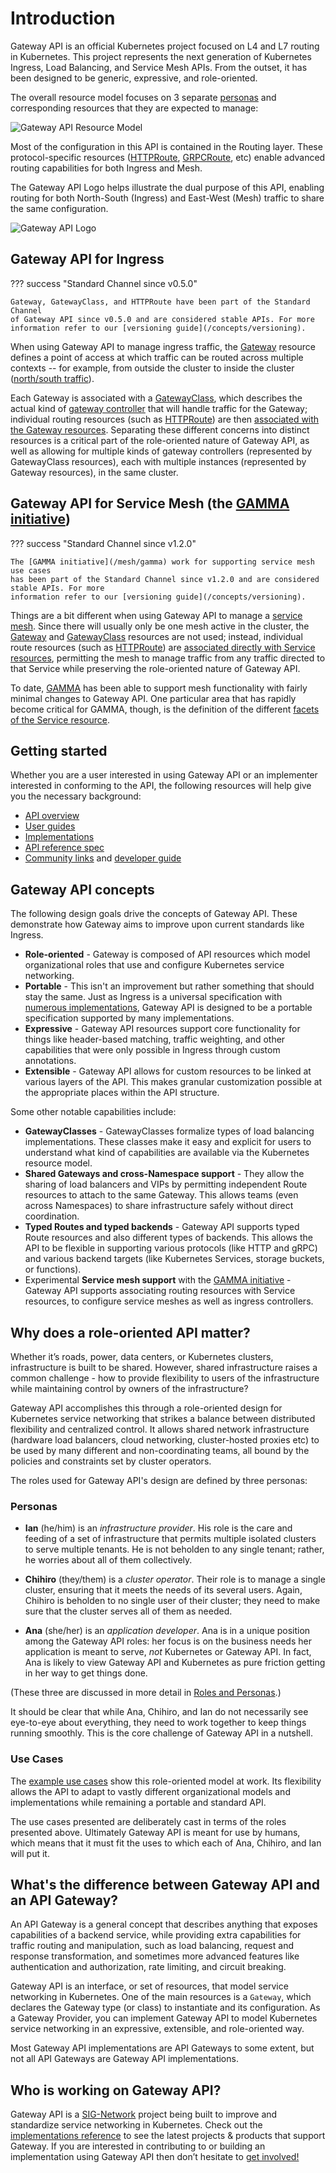 # Introduction

Gateway API is an official Kubernetes project focused on L4 and L7 routing in
Kubernetes. This project represents the next generation of Kubernetes Ingress,
Load Balancing, and Service Mesh APIs. From the outset, it has been designed to
be generic, expressive, and role-oriented.

The overall resource model focuses on 3 separate
[personas](/concepts/roles-and-personas) and corresponding resources that
they are expected to manage:

<!-- Source: https://docs.google.com/presentation/d/11HEYCgFi-aya7FS91JvAfllHiIlvfgcp7qpi_Azjk4E/edit#slide=id.g292839eca6d_1_0 -->
<img src="/images/resource-model.png" alt="Gateway API Resource Model" class="center" />

Most of the configuration in this API is contained in the Routing layer. These
protocol-specific resources ([HTTPRoute](/api-types/httproute),
[GRPCRoute](/api-types/grpcroute), etc) enable advanced routing capabilities
for both Ingress and Mesh.

The Gateway API Logo helps illustrate the dual purpose of this API, enabling
routing for both North-South (Ingress) and East-West (Mesh) traffic to share the
same configuration.

<img src="/images/logo/logo-text-horizontal.png" alt="Gateway API Logo" class="center" />

## Gateway API for Ingress <a name="for-ingress"></a>

??? success "Standard Channel since v0.5.0"

    Gateway, GatewayClass, and HTTPRoute have been part of the Standard Channel
    of Gateway API since v0.5.0 and are considered stable APIs. For more
    information refer to our [versioning guide](/concepts/versioning).

When using Gateway API to manage ingress traffic, the [Gateway](/api-types/gateway) resource
defines a point of access at which traffic can be routed across multiple
contexts -- for example, from outside the cluster to inside the cluster
([north/south traffic]).

Each Gateway is associated with a [GatewayClass](/api-types/gatewayclass), which
describes the actual kind of [gateway controller] that will handle traffic for
the Gateway; individual routing resources (such as
[HTTPRoute](/api-types/httproute)) are then [associated with the Gateway
resources][gateway-attachment]. Separating these different concerns into
distinct resources is a critical part of the role-oriented nature of Gateway
API, as well as allowing for multiple kinds of gateway controllers (represented
by GatewayClass resources), each with multiple instances (represented by Gateway
resources), in the same cluster.

[Ingress API]:https://kubernetes.io/docs/concepts/services-networking/ingress/
[north/south traffic]:/concepts/glossary#northsouth-traffic
[east/west traffic]:/concepts/glossary#eastwest-traffic
[gateway controller]:/concepts/glossary#gateway-controller
[gateway-attachment]:/concepts/api-overview#attaching-routes-to-gateways

## Gateway API for Service Mesh (the [GAMMA initiative](/mesh/gamma)) <a name="for-service-mesh"></a>

??? success "Standard Channel since v1.2.0"

    The [GAMMA initiative](/mesh/gamma) work for supporting service mesh use cases
    has been part of the Standard Channel since v1.2.0 and are considered stable APIs. For more
    information refer to our [versioning guide](/concepts/versioning).

Things are a bit different when using Gateway API to manage a [service
mesh][service-mesh]. Since there will usually only be one mesh active in the
cluster, the [Gateway](/api-types/gateway) and
[GatewayClass](/api-types/gatewayclass) resources are not used; instead,
individual route resources (such as [HTTPRoute](/api-types/httproute)) are
[associated directly with Service resources][mesh-attachment], permitting the
mesh to manage traffic from any traffic directed to that Service while
preserving the role-oriented nature of Gateway API.

To date, [GAMMA](/mesh/gamma) has been able to support mesh functionality with
fairly minimal changes to Gateway API. One particular area that has
rapidly become critical for GAMMA, though, is the definition of the different
[facets of the Service resource][service-facets].

[gamma]:/concepts/gamma/
[service-mesh]:/concepts/glossary#service-mesh
[service-facets]:/concepts/service-facets
[mesh-attachment]:/concepts/gamma#gateway-api-for-mesh

## Getting started

Whether you are a user interested in using Gateway API or an implementer
interested in conforming to the API, the following resources will help give
you the necessary background:

- [API overview](/concepts/api-overview)
- [User guides](/guides)
- [Implementations](/implementations)
- [API reference spec](/reference/spec)
- [Community links](/contributing/community) and [developer guide](/contributing/devguide)

## Gateway API concepts
The following design goals drive the concepts of Gateway API. These
demonstrate how Gateway aims to improve upon current standards like Ingress.

- **Role-oriented** - Gateway is composed of API resources which model
organizational roles that use and configure Kubernetes service networking.
- **Portable** - This isn't an improvement but rather something
that should stay the same. Just as Ingress is a universal specification with
[numerous implementations](https://kubernetes.io/docs/concepts/services-networking/ingress-controllers/),
Gateway API is designed to be a portable specification supported by many
implementations.
- **Expressive** - Gateway API resources support core functionality for things
like header-based matching, traffic weighting, and other capabilities that
were only possible in Ingress through custom annotations.
- **Extensible** - Gateway API allows for custom resources to be linked at
various layers of the API. This makes granular customization possible at the
appropriate places within the API structure.

Some other notable capabilities include:

- **GatewayClasses** - GatewayClasses formalize types of load balancing
implementations. These classes make it easy and explicit for users to
understand what kind of capabilities are available via the Kubernetes resource
model.
- **Shared Gateways and cross-Namespace support** - They allow the sharing of
load balancers and VIPs by permitting independent Route resources to attach to
the same Gateway. This allows teams (even across Namespaces) to share
infrastructure safely without direct coordination.
- **Typed Routes and typed backends** - Gateway API supports typed Route
resources and also different types of backends. This allows the API to be
flexible in supporting various protocols (like HTTP and gRPC) and
various backend targets (like Kubernetes Services, storage buckets, or
functions).
- Experimental **Service mesh support** with the [GAMMA initiative][gamma] -
Gateway API supports associating routing resources with Service resources,
to configure service meshes as well as ingress controllers.

## Why does a role-oriented API matter?

Whether it’s roads, power, data centers, or Kubernetes clusters,
infrastructure is built to be shared. However, shared infrastructure raises a
common challenge - how to provide flexibility to users of the infrastructure
while maintaining control by owners of the infrastructure?

Gateway API accomplishes this through a role-oriented design for
Kubernetes service networking that strikes a balance between distributed
flexibility and centralized control. It allows shared network infrastructure
(hardware load balancers, cloud networking, cluster-hosted proxies etc) to be
used by many different and non-coordinating teams, all bound by the policies
and constraints set by cluster operators.

The roles used for Gateway API's design are defined by three personas:

### Personas

- **Ian** (he/him) is an _infrastructure provider_. His role is the care and
  feeding of a set of infrastructure that permits multiple isolated clusters
  to serve multiple tenants. He is not beholden to any single tenant; rather,
  he worries about all of them collectively.

- **Chihiro** (they/them) is a _cluster operator_. Their role is to manage a
  single cluster, ensuring that it meets the needs of its several users.
  Again, Chihiro is beholden to no single user of their cluster; they need to
  make sure that the cluster serves all of them as needed.

- **Ana** (she/her) is an _application developer_. Ana is in a unique position
  among the Gateway API roles: her focus is on the business needs her
  application is meant to serve, _not_ Kubernetes or Gateway API. In fact,
  Ana is likely to view Gateway API and Kubernetes as pure friction
  getting in her way to get things done.

(These three are discussed in more detail in [Roles and
Personas](/concepts/roles-and-personas).)

It should be clear that while Ana, Chihiro, and Ian do not necessarily see
eye-to-eye about everything, they need to work together to keep things running
smoothly. This is the core challenge of Gateway API in a nutshell.

### Use Cases

The [example use cases][use-cases] show this role-oriented model at work. Its
flexibility allows the API to adapt to vastly different organizational models
and implementations while remaining a portable and standard API.

The use cases presented are deliberately cast in terms of the roles presented
above. Ultimately Gateway API is meant for use by humans, which means that
it must fit the uses to which each of Ana, Chihiro, and Ian will put it.

[use-cases]:/concepts/use-cases

## What's the difference between Gateway API and an API Gateway?

An API Gateway is a general concept that describes anything that exposes
capabilities of a backend service, while providing extra capabilities for
traffic routing and manipulation, such as load balancing, request and response
transformation, and sometimes more advanced features like authentication and
authorization, rate limiting, and circuit breaking.

Gateway API is an interface, or set of resources, that model service
networking in Kubernetes. One of the main resources is a `Gateway`, which
declares the Gateway type (or class) to instantiate and its configuration. As
a Gateway Provider, you can implement Gateway API to model Kubernetes
service networking in an expressive, extensible, and role-oriented way.

Most Gateway API implementations are API Gateways to some extent, but not all
API Gateways are Gateway API implementations.

## Who is working on Gateway API?

Gateway API is a
[SIG-Network](https://github.com/kubernetes/community/tree/master/sig-network)
project being built to improve and standardize service networking in Kubernetes.
Check out the [implementations reference](implementations.md) to see the latest
projects & products that support Gateway. If you are interested in contributing
to or building an implementation using Gateway API then don’t hesitate to [get
involved!](/contributing/community)

[sig-network]: https://github.com/kubernetes/community/tree/master/sig-network

